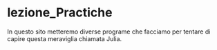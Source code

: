 # lezione_Practiche
In questo sito metteremo diverse programe che facciamo per tentare di capire questa meraviglia chiamata Julia.
